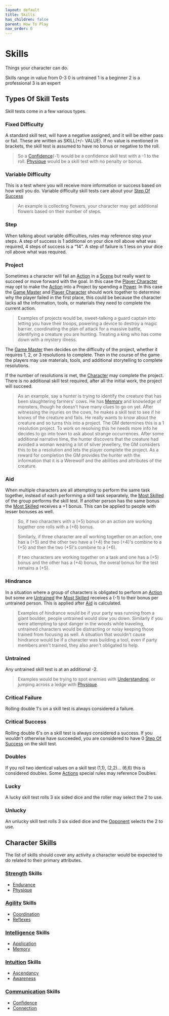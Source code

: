 ```yaml
---
layout: default
title: Skills
has_children: false
parent: How To Play
nav_order: 0
---
```

# Skills
Things your character can do.

Skills range in value from 0-3
0 is untrained
1 is a beginner
2 is a professional
3 is an expert

## Types Of Skill Tests

Skill tests come in a few various types.
### Fixed Difficulty
A standard skill test, will have a negative assigned, and it will be either pass or fail. These are written as SKILL(+/- VALUE). If no value is mentioned in brackets, the skill test is assumed to have no bonus or negative to the roll.

> So a [Confidence](Communication#Confidence)(-1) would be a confidence skill test with a -1 to the roll. [Physique](Game/Core/Strength#Physique) would be a skill test with no penalty or bonus. 

### Variable Difficulty
This is a test where you will receive more information or success based on how well you do. Variable difficulty skill tests care about your [Step Of Success](#Step)

> An example is collecting flowers, your character may get additional flowers based on their number of steps. 

### Step
When talking about variable difficulties, rules may reference step your steps. A step of success is 1 additional on your dice roll above what was required, 4 steps of success is a “14”. A step of failure is 1 less on your dice roll above what was required. 

### Project
Sometimes a character will fail an [Action](Game/Core/Terminology#Action) in a [Scene](Terminology#Scene) but really want to succeed or move forward with the goal. In this case the [Player Character](Game/Core/Terminology#Player%20Character) may opt to make the [Action](Game/Core/Terminology#Action) into a Project by spending a [Power](Game/Core/Blocks/Power). In this case the [Game Master](Game/Core/Terminology#Game%20Master) and [Player Character](Game/Core/Terminology#Player%20Character) should work together to determine why the player failed in the first place, this could be because the character lacks all the information, tools, or materials they need to complete the current action.

> Examples of projects would be, sweet-talking a guard captain into letting you have their troops, powering a device to destroy a magic barrier, coordinating the plan of attack for a massive battle, identifying a creature you are hunting. Treating a king who has come down with a mystery illness.

The [Game Master](Game/Core/Terminology#Game%20Master) then decides on the difficulty of the project, whether it requires 1, 2, or 3 resolutions to complete. Then in the course of the game the players may use materials, tools, and additional storytelling to complete resolutions. 

If the number of resolutions is met, the [Character](Game/Core/Terminology#Character) may complete the project. There is no additional skill test required, after all the initial work, the project will succeed.

> As an example, say a hunter is trying to identify the creature that has been slaughtering farmers' cows. He has [Memory](Intelligence#Memory) and knowledge of monsters, though he doesn't have many clues to go on yet. After witnessing the injuries on the cows, he makes a skill test to see if he knows of the creature and fails. He really wants to know about the creature and so turns this into a project. The GM determines this is a 1 resolution project. To work on resolving this he needs more info he decides to go into town to ask about strange occurrences.
> After some additional narrative time, the hunter discovers that the creature had avoided a woman wearing a lot of silver jewellery, the GM considers this to be a resolution and lets the player complete the project. 
> As a reward for completion the GM provides the hunter with the information that it is a Werewolf and the abilities and attributes of the creature.

### Aid
When multiple characters are all attempting to perform the same task together, instead of each performing a skill task separately, the [Most Skilled](Terminology#Most%20Skilled) of the group performs the skill test. If another person has the same bonus the [Most Skilled](Game/Core/Terminology#Most%20Skilled) receives a +1 bonus. This can be applied to people with lesser bonuses as well.

> So, if two characters with a (+5) bonus on an action are working together one rolls with a (+6) bonus.

> Similarly, if three character are all working together on an action, one has a (+5) and the other two have a (+4) the two (+4)'s combine to a (+5) and then the two (+5)'s combine to a (+6). 

> If two characters are working together on a task and one has a (+5) bonus and the other has a (+4) bonus, the overal bonus for the test remains a (+5). 

### Hindrance
In a situation where a group of characters is obligated to perform an [Action](Game/Core/Terminology#Action) but some are [Untrained](#Untrained) the [Most Skilled](Game/Core/Terminology#Most%20Skilled) receives a (-1) to their bonus per untrained person. This is applied after [Aid](#Aid) is calculated.

> Examples of hindrance would be if your party was running from a giant boulder, people untrained would slow you down. Similarly if you were attempting to spot danger in the woods while traveling, untrained characters would be distracting or noisy keeping those trained from focusing as well. A situation that wouldn't cause hindrance would be if a character was building a tool, even if party members aren't trained, they also aren't obligated to help.

### Untrained
Any untrained skill test is at an additional -2.

> Examples would be trying to spot enemies with [Understanding](Intelligence#Memory), or jumping across a ledge with [Physique](Strength#Physique). 

### Critical Failure
Rolling double 1's on a skill test is always considered a failure.

### Critical Success
Rolling double 6's on a skill test is always considered a success. If you wouldn't otherwise have succeeded, you are considered to have 0 [Step Of Success](#Step) on the skill test.

### Doubles
If you roll two identical values on a skill test (1,1), (2,2)… (6,6) this is considered doubles. Some [Actions](Terminology#Action) special rules may reference Doubles.

### Lucky
A lucky skill test rolls 3 six sided dice and the roller may select the 2 to use.

### Unlucky
An unlucky skill test rolls 3 six sided dice and the [Opponent](Game/Core/Terminology.md#Opponent) selects the 2 to use. 

## Character Skills
The list of skills should cover any activity a character would be expected to do related to their primary attributes.

### [Strength](Strength) Skills
* [Endurance](Strength#Endurance)
* [Physique](Strength#Physique)

### [Agility](Agility) Skills
* [Coordination](Agility#Coordination)
* [Reflexes](Agility#Reflexes)

### [Intelligence](Intelligence) Skills
* [Application](Intelligence#Application)
* [Memory](Intelligence#Memory)

### [Intuition](Game/Core/Intuition) Skills
* [Ascendancy](Game/Core/Intuition#Ascendancy)
* [Awareness](Game/Core/Intuition#Awareness)

### [Communication](Communication) Skills
* [Confidence](Communication#Confidence)
* [Connection](Communication#Connection)